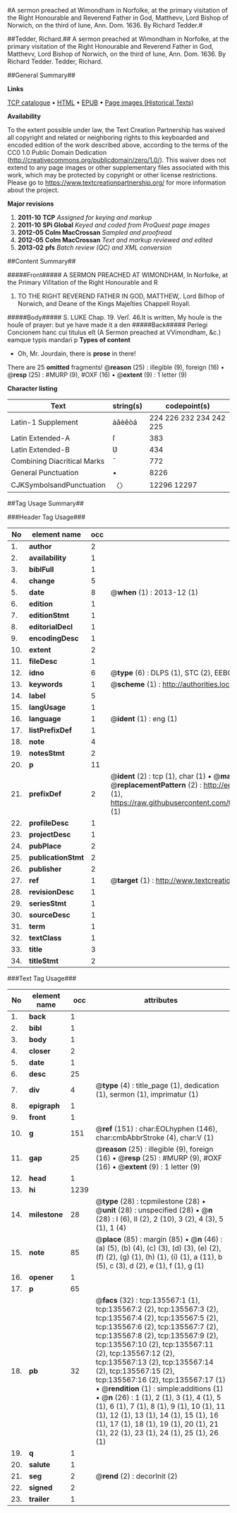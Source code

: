 #A sermon preached at Wimondham in Norfolke, at the primary visitation of the Right Honourable and Reverend Father in God, Matthevv, Lord Bishop of Norwich, on the third of Iune, Ann. Dom. 1636. By Richard Tedder.#

##Tedder, Richard.##
A sermon preached at Wimondham in Norfolke, at the primary visitation of the Right Honourable and Reverend Father in God, Matthevv, Lord Bishop of Norwich, on the third of Iune, Ann. Dom. 1636. By Richard Tedder.
Tedder, Richard.

##General Summary##

**Links**

[TCP catalogue](http://www.ota.ox.ac.uk/tcp/)  • 
[HTML](http://tei.it.ox.ac.uk/tcp/Texts-HTML/free/A73/A73301.html)  • 
[EPUB](http://tei.it.ox.ac.uk/tcp/Texts-EPUB/free/A73/A73301.epub) • 
[Page images (Historical Texts)](https://historicaltexts.jisc.ac.uk/eebo-99898122e)

**Availability**

To the extent possible under law, the Text Creation Partnership has waived all copyright and related or neighboring rights to this keyboarded and encoded edition of the work described above, according to the terms of the CC0 1.0 Public Domain Dedication (http://creativecommons.org/publicdomain/zero/1.0/). This waiver does not extend to any page images or other supplementary files associated with this work, which may be protected by copyright or other license restrictions. Please go to https://www.textcreationpartnership.org/ for more information about the project.

**Major revisions**

1. __2011-10__ __TCP__ *Assigned for keying and markup*
1. __2011-10__ __SPi Global__ *Keyed and coded from ProQuest page images*
1. __2012-05__ __Colm MacCrossan__ *Sampled and proofread*
1. __2012-05__ __Colm MacCrossan__ *Text and markup reviewed and edited*
1. __2013-02__ __pfs__ *Batch review (QC) and XML conversion*

##Content Summary##

#####Front#####
A SERMON PREACHED AT WIMONDHAM, In Norfolke, at the Primary Viſitation of the Right Honourable and R
1. TO THE RIGHT REVEREND FATHER IN GOD, MATTHEW,. Lord Biſhop of Norwich, and Deane of the Kings Majeſties Chappell Royall.

#####Body#####
S. LUKE Chap. 19. Verſ. 46.It is written, My houſe is the houſe of prayer: but ye have made it a den
#####Back#####
Perlegi Concionem hanc cui titulus eſt (A Sermon preached at VVimondham, &c.) eamque typis mandari p
**Types of content**

  * Oh, Mr. Jourdain, there is **prose** in there!

There are 25 **omitted** fragments! 
 @__reason__ (25) : illegible (9), foreign (16)  •  @__resp__ (25) : #MURP (9), #OXF (16)  •  @__extent__ (9) : 1 letter (9)

**Character listing**


|Text|string(s)|codepoint(s)|
|---|---|---|
|Latin-1 Supplement|àâèêòá|224 226 232 234 242 225|
|Latin Extended-A|ſ|383|
|Latin Extended-B|Ʋ|434|
|Combining             Diacritical Marks|̄|772|
|General Punctuation|•|8226|
|CJKSymbolsandPunctuation|〈〉|12296 12297|

##Tag Usage Summary##

###Header Tag Usage###

|No|element name|occ|attributes|
|---|---|---|---|
|1.|__author__|2||
|2.|__availability__|1||
|3.|__biblFull__|1||
|4.|__change__|5||
|5.|__date__|8| @__when__ (1) : 2013-12 (1)|
|6.|__edition__|1||
|7.|__editionStmt__|1||
|8.|__editorialDecl__|1||
|9.|__encodingDesc__|1||
|10.|__extent__|2||
|11.|__fileDesc__|1||
|12.|__idno__|6| @__type__ (6) : DLPS (1), STC (2), EEBO-CITATION (1), PROQUEST (1), VID (1)|
|13.|__keywords__|1| @__scheme__ (1) : http://authorities.loc.gov/ (1)|
|14.|__label__|5||
|15.|__langUsage__|1||
|16.|__language__|1| @__ident__ (1) : eng (1)|
|17.|__listPrefixDef__|1||
|18.|__note__|4||
|19.|__notesStmt__|2||
|20.|__p__|11||
|21.|__prefixDef__|2| @__ident__ (2) : tcp (1), char (1)  •  @__matchPattern__ (2) : ([0-9\-]+):([0-9IVX]+) (1), (.+) (1)  •  @__replacementPattern__ (2) : http://eebo.chadwyck.com/downloadtiff?vid=$1&page=$2 (1), https://raw.githubusercontent.com/textcreationpartnership/Texts/master/tcpchars.xml#$1 (1)|
|22.|__profileDesc__|1||
|23.|__projectDesc__|1||
|24.|__pubPlace__|2||
|25.|__publicationStmt__|2||
|26.|__publisher__|2||
|27.|__ref__|1| @__target__ (1) : http://www.textcreationpartnership.org/docs/. (1)|
|28.|__revisionDesc__|1||
|29.|__seriesStmt__|1||
|30.|__sourceDesc__|1||
|31.|__term__|1||
|32.|__textClass__|1||
|33.|__title__|3||
|34.|__titleStmt__|2||


###Text Tag Usage###

|No|element name|occ|attributes|
|---|---|---|---|
|1.|__back__|1||
|2.|__bibl__|1||
|3.|__body__|1||
|4.|__closer__|2||
|5.|__date__|1||
|6.|__desc__|25||
|7.|__div__|4| @__type__ (4) : title_page (1), dedication (1), sermon (1), imprimatur (1)|
|8.|__epigraph__|1||
|9.|__front__|1||
|10.|__g__|151| @__ref__ (151) : char:EOLhyphen (146), char:cmbAbbrStroke (4), char:V (1)|
|11.|__gap__|25| @__reason__ (25) : illegible (9), foreign (16)  •  @__resp__ (25) : #MURP (9), #OXF (16)  •  @__extent__ (9) : 1 letter (9)|
|12.|__head__|1||
|13.|__hi__|1239||
|14.|__milestone__|28| @__type__ (28) : tcpmilestone (28)  •  @__unit__ (28) : unspecified (28)  •  @__n__ (28) : I (6), II (2), 2 (10), 3 (2), 4 (3), 5 (1), 1 (4)|
|15.|__note__|85| @__place__ (85) : margin (85)  •  @__n__ (46) : (a) (5), (b) (4), (c) (3), (d) (3), (e) (2), (f) (2), (g) (1), (h) (1), (i) (1), a (11), b (5), c (3), d (2), e (1), f (1), g (1)|
|16.|__opener__|1||
|17.|__p__|65||
|18.|__pb__|32| @__facs__ (32) : tcp:135567:1 (1), tcp:135567:2 (2), tcp:135567:3 (2), tcp:135567:4 (2), tcp:135567:5 (2), tcp:135567:6 (2), tcp:135567:7 (2), tcp:135567:8 (2), tcp:135567:9 (2), tcp:135567:10 (2), tcp:135567:11 (2), tcp:135567:12 (2), tcp:135567:13 (2), tcp:135567:14 (2), tcp:135567:15 (2), tcp:135567:16 (2), tcp:135567:17 (1)  •  @__rendition__ (1) : simple:additions (1)  •  @__n__ (26) : 1 (1), 2 (1), 3 (1), 4 (1), 5 (1), 6 (1), 7 (1), 8 (1), 9 (1), 10 (1), 11 (1), 12 (1), 13 (1), 14 (1), 15 (1), 16 (1), 17 (1), 18 (1), 19 (1), 20 (1), 21 (1), 22 (1), 23 (1), 24 (1), 25 (1), 26 (1)|
|19.|__q__|1||
|20.|__salute__|1||
|21.|__seg__|2| @__rend__ (2) : decorInit (2)|
|22.|__signed__|2||
|23.|__trailer__|1||
